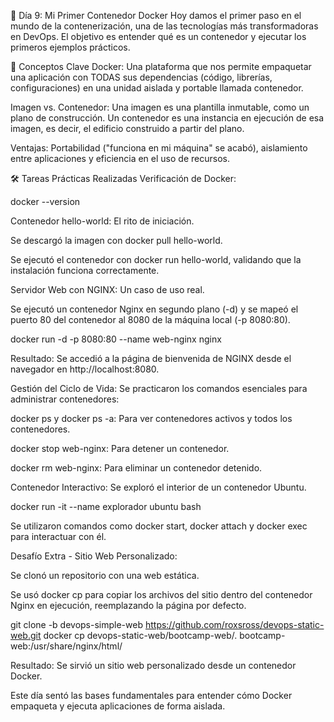 🚀 Día 9: Mi Primer Contenedor Docker
Hoy damos el primer paso en el mundo de la contenerización, una de las tecnologías más transformadoras en DevOps. El objetivo es entender qué es un contenedor y ejecutar los primeros ejemplos prácticos.

🧠 Conceptos Clave
Docker: Una plataforma que nos permite empaquetar una aplicación con TODAS sus dependencias (código, librerías, configuraciones) en una unidad aislada y portable llamada contenedor.

Imagen vs. Contenedor: Una imagen es una plantilla inmutable, como un plano de construcción. Un contenedor es una instancia en ejecución de esa imagen, es decir, el edificio construido a partir del plano.

Ventajas: Portabilidad ("funciona en mi máquina" se acabó), aislamiento entre aplicaciones y eficiencia en el uso de recursos.

🛠️ Tareas Prácticas Realizadas
Verificación de Docker:

docker --version

Contenedor hello-world: El rito de iniciación.

Se descargó la imagen con docker pull hello-world.

Se ejecutó el contenedor con docker run hello-world, validando que la instalación funciona correctamente.

Servidor Web con NGINX: Un caso de uso real.

Se ejecutó un contenedor Nginx en segundo plano (-d) y se mapeó el puerto 80 del contenedor al 8080 de la máquina local (-p 8080:80).

docker run -d -p 8080:80 --name web-nginx nginx

Resultado: Se accedió a la página de bienvenida de NGINX desde el navegador en http://localhost:8080.

Gestión del Ciclo de Vida: Se practicaron los comandos esenciales para administrar contenedores:

docker ps y docker ps -a: Para ver contenedores activos y todos los contenedores.

docker stop web-nginx: Para detener un contenedor.

docker rm web-nginx: Para eliminar un contenedor detenido.

Contenedor Interactivo: Se exploró el interior de un contenedor Ubuntu.

docker run -it --name explorador ubuntu bash

Se utilizaron comandos como docker start, docker attach y docker exec para interactuar con él.

Desafío Extra - Sitio Web Personalizado:

Se clonó un repositorio con una web estática.

Se usó docker cp para copiar los archivos del sitio dentro del contenedor Nginx en ejecución, reemplazando la página por defecto.

git clone -b devops-simple-web https://github.com/roxsross/devops-static-web.git
docker cp devops-static-web/bootcamp-web/. bootcamp-web:/usr/share/nginx/html/

Resultado: Se sirvió un sitio web personalizado desde un contenedor Docker.

Este día sentó las bases fundamentales para entender cómo Docker empaqueta y ejecuta aplicaciones de forma aislada.